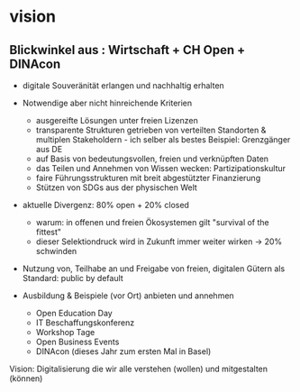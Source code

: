 # vision

## Blickwinkel aus : Wirtschaft + CH Open + DINAcon

- digitale Souveränität erlangen und nachhaltig erhalten
- Notwendige aber nicht hinreichende Kriterien
  - ausgereifte Lösungen unter freien Lizenzen
  - transparente Strukturen getrieben von verteilten Standorten & multiplen Stakeholdern - ich selber als bestes Beispiel: Grenzgänger aus DE
  - auf Basis von bedeutungsvollen, freien und verknüpften Daten
  - das Teilen und Annehmen von Wissen wecken: Partizipationskultur
  - faire Führungsstrukturen mit breit abgestützter Finanzierung
  - Stützen von SDGs aus der physischen Welt
- aktuelle Divergenz: 80% open + 20% closed
  - warum: in offenen und freien Ökosystemen gilt "survival of the fittest"
  - dieser Selektiondruck wird in Zukunft immer weiter wirken -> 20% schwinden
- Nutzung von, Teilhabe an und Freigabe von freien, digitalen Gütern als Standard: public by default

- Ausbildung & Beispiele (vor Ort) anbieten und annehmen
  - Open Education Day
  - IT Beschaffungskonferenz
  - Workshop Tage
  - Open Business Events
  - DINAcon (dieses Jahr zum ersten Mal in Basel)

Vision: Digitalisierung die wir alle verstehen (wollen) und mitgestalten (können)
